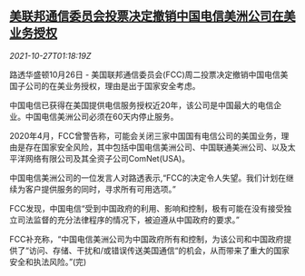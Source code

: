 <!--1635298263000-->
[美联邦通信委员会投票决定撤销中国电信美洲公司在美业务授权](https://cn.reuters.com/article/fcc-china-terlcom-us-unit-1026-tues-idCNKBS2HH02S)
------

<div><i>2021-10-27T01:18:19Z</i></div><p>路透华盛顿10月26日 - 美国联邦通信委员会(FCC)周二投票决定撤销中国电信美国子公司的在美业务授权，理由是出于国家安全考虑。</p><p>中国电信已获得在美国提供电信服务授权近20年，该公司是中国最大的电信企业。中国电信美洲公司必须在60天内停止服务。</p><p>2020年4月，FCC曾警告称，可能会关闭三家中国国有电信公司的美国业务，理由是存在国家安全风险，其中包括中国电信美洲公司、中国联通美洲公司、以及太平洋网络有限公司及其全资子公司ComNet(USA)。</p><p>中国电信美洲公司的一位发言人对路透表示,“FCC的决定令人失望。我们计划在继续为客户提供服务的同时，寻求所有可用选项。”</p><p>FCC发现，中国电信“受到中国政府的利用、影响和控制，极有可能在没有接受独立司法监督的充分法律程序的情况下，被迫遵从中国政府的要求。”</p><p>FCC补充称，“中国电信美洲公司为中国政府所有和控制，为该公司和中国政府提供了“访问、存储、干扰和/或错误传送美国通信“的机会，从而带来了重大的国家安全和执法风险。”(完)</p>

